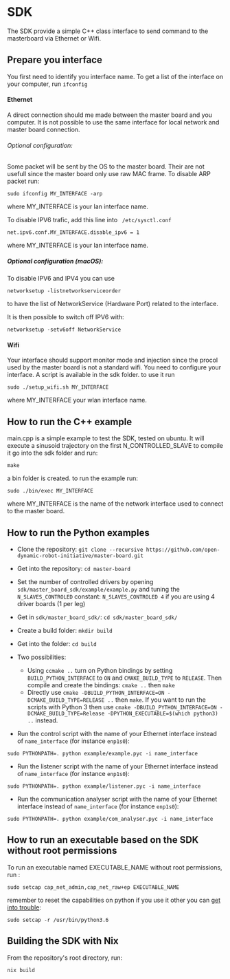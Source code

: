 # SDK

The SDK provide a simple C++ class interface to send command to the masterboard via Ethernet or Wifi.

## Prepare you interface

You first need to identify you interface name. To get a list of the interface on your computer, run `ifconfig`

#### Ethernet

A direct connection should me made between the master board and you computer. It is not possible to use the same interface for local network and master board connection.

###### Optional configuration:

Some packet will be sent by the OS to the master board. Their are not usefull since the master board only use raw MAC frame.
To disable ARP packet run:

```
sudo ifconfig MY_INTERFACE -arp
```

where MY_INTERFACE is your lan interface name.

To disable IPV6 trafic, add this line into ` /etc/sysctl.conf`

```
net.ipv6.conf.MY_INTERFACE.disable_ipv6 = 1
```

where MY_INTERFACE is your lan interface name.

##### Optional configuration (macOS):

To disable IPV6 and IPV4 you can use

```
networksetup -listnetworkserviceorder
```

to have the list of NetworkService (Hardware Port) related to the interface.

It is then possible to switch off IPV6 with:

```
networksetup -setv6off NetworkService
```

#### Wifi

Your interface should support monitor mode and injection since the procol used by the master board is not a standard wifi.
You need to configure your interface. A script is available in the sdk folder. to use it run

```
sudo ./setup_wifi.sh MY_INTERFACE
```

where MY_INTERFACE your wlan interface name.

## How to run the C++ example

main.cpp is a simple example to test the SDK, tested on ubuntu.
It will execute a sinusoid trajectory on the first N_CONTROLLED_SLAVE
to compile it go into the sdk folder and run:

```
make
```

a bin folder is created.
to run the example run:

```
sudo ./bin/exec MY_INTERFACE
```

where MY_INTERFACE is the name of the network interface used to connect to the master board.

## How to run the Python examples

- Clone the repository: `git clone --recursive https://github.com/open-dynamic-robot-initiative/master-board.git`

- Get into the repository: `cd master-board`

- Set the number of controlled drivers by opening `sdk/master_board_sdk/example/example.py` and tuning the `N_SLAVES_CONTROLED` constant: `N_SLAVES_CONTROLED 4` if you are using 4 driver boards (1 per leg)

- Get in `sdk/master_board_sdk/`: `cd sdk/master_board_sdk/`

- Create a build folder: `mkdir build`

- Get into the folder: `cd build`

- Two possibilities:

  - Using `ccmake ..` turn on Python bindings by setting `BUILD_PYTHON_INTERFACE` to `ON` and `CMAKE_BUILD_TYPE` to `RELEASE`. Then compile and create the bindings: `cmake ..` then `make`
  - Directly use `cmake -DBUILD_PYTHON_INTERFACE=ON -DCMAKE_BUILD_TYPE=RELEASE ..` then `make`. If you want to run the scripts with Python 3 then use `cmake -DBUILD_PYTHON_INTERFACE=ON -DCMAKE_BUILD_TYPE=Release -DPYTHON_EXECUTABLE=$(which python3) ..` instead.

- Run the control script with the name of your Ethernet interface instead of `name_interface` (for instance `enp1s0`):

`sudo PYTHONPATH=. python example/example.pyc -i name_interface`

- Run the listener script with the name of your Ethernet interface instead of `name_interface` (for instance `enp1s0`):

`sudo PYTHONPATH=. python example/listener.pyc -i name_interface`

- Run the communication analyser script with the name of your Ethernet interface instead of `name_interface` (for instance `enp1s0`):

`sudo PYTHONPATH=. python example/com_analyser.pyc -i name_interface`

## How to run an executable based on the SDK without root permissions

To run an executable named EXECUTABLE_NAME without root permissions, run :

```
sudo setcap cap_net_admin,cap_net_raw+ep EXECUTABLE_NAME
```

remember to reset the capabilities on python if you use it other you can [get into trouble](https://answers.ros.org/question/366380/ubuntu1804ros2-dashing-failed-to-load-entry-point-issue/):

```
sudo setcap -r /usr/bin/python3.6
```

## Building the SDK with Nix

From the repository's root directory, run:

```
nix build
```
